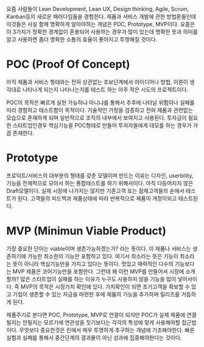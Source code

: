 요즘 사람들이 Lean Development, Lean UX, Design thinking, Agile, Scrum, Kanban등의 새로운 패러다임들을 경험한다.
제품과 서비스 개발에 관한 방법론들인데 이것들은 사실 함께 명확하게 알아야하는 개념은 POC, Prototype, MVP이다.
요즘은 이 3가지가 정확한 경계없이 혼용되어 사용하는 경우가 많이 있는데 명확한 뜻과 의미를 알고 사용하면 좀더 명확한 소통의 효율이 좋아지고 투명해질 것이다.

# POC (Proof Of Concept)

아직 제품과 서비스 형태와는 전혀 상관없는 초보단계에서 아이디어나 방법, 이론이 생각대로 나타나게 되는지 나타나는지를 테스트 하는 아주 작은 시도의 프로젝트이다.

POC의 목적은 빠르게 실현 가능하냐 아니냐를 통해서 추후에 나타날 위험이나 실패를 미리 경험하고 테스트함이 목적이다.
기술적인 가정을 검증하고 전혀 제품과 관련없는 모습으로 존재하게 되며 일반적으로 조직의 내부에서 보여지고 사용된다.
투자금이 필요한 스타트업인경우 핵심기능을 POC형태로 만들어 투자자들에게 데모를 하는 경우가 가끔 존재한다.

# Prototype

프로덕트/서비스의 대부분의 형태를 갖춘 모델이며 만드는 이유는 디자인, userbility, 기능을 전체적으로 모아서 하는 통합테스트를 하기 위해서이다.
아직 다듬어지지 않은 Draft모델이다. 실제 시장에 나가지는 않지만 기존고객 또는 잠재고객들의 손에서 테스트가 된다.
고객들의 피드백과 제품상태에 따라 반복적으로 제품이 개정이되고 테스트된다.

# MVP (Minimun Viable Product)

가장 중요한 단어는 viable이며 생존가능하겠는가? 라는 뜻이다. 이 제품나 서비스는 생존하기에 가능한 최소한의 기능만 포함하고 있다.
여기서 최소라는 뜻은 기능이 최소라는 뜻이 아니라 핵심기능만을 가지고 있다는 뜻이다. 멋있고 매력적인 다수의 기능보다는 MVP 제품은 코어기능만을 포함한다.
그런데 왜 이런 MVP를 만들어서 시장에 소개할까? 많은 스타트업이 실패를 하는 이유가 누구도 사용하지 않을 기능을 많이 넣어서이다.
즉 MVP의 목적은 시장가치 확인에 있다. 가치확인이 되면 초기고객을 확보할 수 있고 기업이 생존할 수 있는 자금을 마련한 후에 제품의 기능을 추가하며 릴리즈를 거듭하게 된다.

제품주기로 본다면 POC, Prototype, MVP로 연결이 되지만 POC가 실제 제품에 연결될지는 안될지는 모르기에 연관성을 짓기보다는 각각의 특성에 맞게 사용해야할 접근법이다. 무엇보다 중요한것은 린에서 매우 투명하게 추구하는 개념에 기초해야한다. 빠른실험과 실패를 통해서 중간단계의 결과물이 아닌 성과에 집중해야한다는 것이다.
